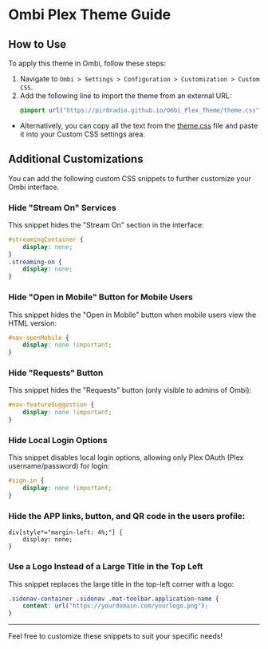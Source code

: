 # Ombi Plex Theme Guide

## How to Use

To apply this theme in Ombi, follow these steps:

1. Navigate to `Ombi > Settings > Configuration > Customization > Custom CSS`.
2. Add the following line to import the theme from an external URL:
   ```css
   @import url("https://pir8radio.github.io/Ombi_Plex_Theme/theme.css");
   ```
- Alternatively, you can copy all the text from the [theme.css](https://raw.githubusercontent.com/pir8radio/Ombi_Plex_Theme/refs/heads/main/theme.css) file and paste it into your Custom CSS settings area.

## Additional Customizations

You can add the following custom CSS snippets to further customize your Ombi interface.

### Hide "Stream On" Services
This snippet hides the "Stream On" section in the interface:
```css
#streamingContainer {
    display: none;
}
.streaming-on {
    display: none;
}
```

### Hide "Open in Mobile" Button for Mobile Users
This snippet hides the "Open in Mobile" button when mobile users view the HTML version:
```css
#nav-openMobile {
    display: none !important;
}
```

### Hide "Requests" Button
This snippet hides the "Requests" button (only visible to admins of Ombi):
```css
#nav-featureSuggestion {
    display: none !important;
}
```

### Hide Local Login Options
This snippet disables local login options, allowing only Plex OAuth (Plex username/password) for login:
```css
#sign-in {
    display: none !important;
}
```

### Hide the APP links, button, and QR code in the users profile:
```
div[style*="margin-left: 4%;"] {
    display: none;
}
```

### Use a Logo Instead of a Large Title in the Top Left
This snippet replaces the large title in the top-left corner with a logo:
```css
.sidenav-container .sidenav .mat-toolbar.application-name {
    content: url("https://yourdomain.com/yourlogo.png");
}
```

---

Feel free to customize these snippets to suit your specific needs!
